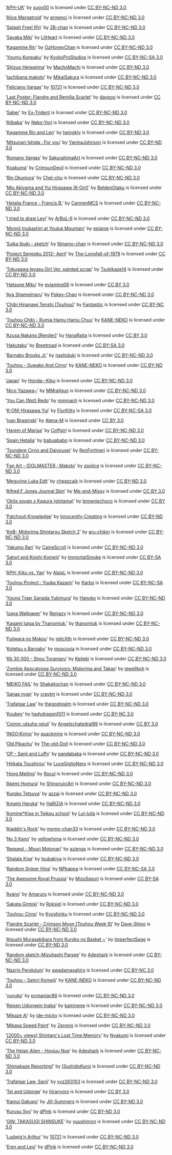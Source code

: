 '[APH-UK](http://sugy00.deviantart.com/art/APH-UK-152742196)' by [sugy00](http://sugy00.deviantart.com) is licensed under [CC BY-NC-ND 3.0](http://creativecommons.org/licenses/by-nc-nd/3.0/)

'[Alice Margatroid](http://armenci.deviantart.com/art/Alice-Margatroid-351773482)' by [armenci](http://armenci.deviantart.com) is licensed under [CC BY-NC-ND 3.0](http://creativecommons.org/licenses/by-nc-nd/3.0/)

'[Splash Free! R!n](http://2b-chan.deviantart.com/art/Splash-Free-R-n-388490482)' by [2B-chan](http://2B-chan.deviantart.com) is licensed under [CC BY-NC-ND 3.0](http://creativecommons.org/licenses/by-nc-nd/3.0/)

'[Sayaka Miki](http://lilheart.deviantart.com/art/Sayaka-Miki-416711652)' by [LilHeart](http://LilHeart.deviantart.com) is licensed under [CC BY-NC-ND 3.0](http://creativecommons.org/licenses/by-nc-nd/3.0/)

'[Kagamine Rin](http://ozhoneychan.deviantart.com/art/Kagamine-Rin-489780840)' by [OzHoneyChan](http://OzHoneyChan.deviantart.com) is licensed under [CC BY-NC-ND 3.0](http://creativecommons.org/licenses/by-nc-nd/3.0/)

'[Youmu Konpaku](http://kyokoprostudios.deviantart.com/art/Youmu-Konpaku-363218438)' by [KyokoProStudios](http://KyokoProStudios.deviantart.com) is licensed under [CC BY-NC-SA 3.0](http://creativecommons.org/licenses/by-nc-sa/3.0/)

'[Shizuo Heiwajima](http://machomachi.deviantart.com/art/Shizuo-Heiwajima-156799871)' by [MachoMachi](http://MachoMachi.deviantart.com) is licensed under [CC BY-ND 3.0](http://creativecommons.org/licenses/by-nd/3.0/)

'[tachibana makoto](http://mikaisakura.deviantart.com/art/tachibana-makoto-384044366)' by [MikaiSakura](http://MikaiSakura.deviantart.com) is licensed under [CC BY-NC-ND 3.0](http://creativecommons.org/licenses/by-nc-nd/3.0/)

'[Feliciano Vargas](http://10721.deviantart.com/art/Feliciano-Vargas-180254301)' by [10721](http://10721.deviantart.com) is licensed under [CC BY-NC-ND 3.0](http://creativecommons.org/licenses/by-nc-nd/3.0/)

'[Last Poster: Flandre and Remilia Scarlet](http://daypoo.deviantart.com/art/Last-Poster-Flandre-and-Remilia-Scarlet-267992480)' by [daypoo](http://daypoo.deviantart.com) is licensed under [CC BY-NC-ND 3.0](http://creativecommons.org/licenses/by-nc-nd/3.0/)

'[Saber](http://ex-trident.deviantart.com/art/Saber-504088470)' by [Ex-Trident](http://Ex-Trident.deviantart.com) is licensed under [CC BY-NC-ND 3.0](http://creativecommons.org/licenses/by-nc-nd/3.0/)

'[Alibaba](http://neko-yori.deviantart.com/art/Alibaba-344284711)' by [Neko-Yori](http://Neko-Yori.deviantart.com) is licensed under [CC BY-NC-ND 3.0](http://creativecommons.org/licenses/by-nc-nd/3.0/)

'[Kagamine Rin and Len](http://twingkly.deviantart.com/art/Kagamine-Rin-and-Len-261297460)' by [twingkly](http://twingkly.deviantart.com) is licensed under [CC BY-ND 3.0](http://creativecommons.org/licenses/by-nd/3.0/)

'[Mitsunari Ishida : For you](http://yaninajohnson.deviantart.com/art/Mitsunari-Ishida-For-you-491112193)' by [YaninaJohnson](http://YaninaJohnson.deviantart.com) is licensed under [CC BY-ND 3.0](http://creativecommons.org/licenses/by-nd/3.0/)

'[Romano Vargas](http://sakurahimeart.deviantart.com/art/Romano-Vargas-370766641)' by [SakurahimaArt](http://SakurahimaArt.deviantart.com) is licensed under [CC BY-NC-ND 3.0](http://creativecommons.org/licenses/by-nc-nd/3.0/)

'[Koakuma](http://crimsyndevil.deviantart.com/art/Koakuma-167358774)' by [CrimsunDevil](http://CrimsunDevil.deviantart.com) is licensed under [CC BY-NC-ND 3.0](http://creativecommons.org/licenses/by-nc-nd/3.0/)

'[Rin Okumura](http://chel-chu.deviantart.com/art/Rin-Okumura-384658150)' by [Chel-chu](http://Chel-chu.deviantart.com) is licensed under [CC BY-NC-ND 3.0](http://creativecommons.org/licenses/by-nc-nd/3.0/)

'[Mio Akiyama and Yui Hirasawa (K-On!)](http://beldenotaku.deviantart.com/art/Mio-Akiyama-and-Yui-Hirasawa-K-On-288585854)' by [BeldenOtaku](http://BeldenOtaku.deviantart.com) is licensed under [CC BY-NC-ND 3.0](http://creativecommons.org/licenses/by-nc-nd/3.0/)

'[Hetalia France - Francis B.](http://carmenmcs.deviantart.com/art/Hetalia-France-Francis-B-148584483)' by [CarmenMCS](http://CarmenMCS.deviantart.com) is licensed under [CC BY-NC-ND 3.0](http://creativecommons.org/licenses/by-nc-nd/3.0/)

'[I tried to draw Levi](http://arbol-6.deviantart.com/art/I-tried-to-draw-Levi-477399808)' by [ArBoL-6](http://ArBoL-6.deviantart.com) is licensed under [CC BY-NC-ND 3.0](http://creativecommons.org/licenses/by-nc-nd/3.0/)

'[Momiji Inubashiri at Youkai Mountain](http://sepiame.deviantart.com/art/Momiji-Inubashiri-at-Youkai-Mountain-446802702)' by [epiame](http://epiame.deviantart.com) is licensed under [CC BY-NC-ND 3.0](http://creativecommons.org/licenses/by-nc-nd/3.0/)

'[Suika Ibuki - sketch](http://ninamo-chan.deviantart.com/art/Suika-Ibuki-sketch-180029941)' by [Ninamo-chan](http://Ninamo-chan.deviantart.com) is licensed under [CC BY-NC-ND 3.0](http://creativecommons.org/licenses/by-nc-nd/3.0/)

'[Project Sengoku 2012- April](http://the-longfall-of-1979.deviantart.com/art/Project-Sengoku-2012-April-278740154)' by [The-Longfall-of-1979](http://The-Longfall-of-1979.deviantart.com) is licensed under [CC BY-ND 3.0](http://creativecommons.org/licenses/by-nd/3.0/)

'[Tokugawa Ieyasu Girl Ver. painted scrap](http://tsukikaze14.deviantart.com/art/Tokugawa-Ieyasu-Girl-Ver-painted-scrap-287767191)' by [Tsukikaze14](http://Tsukikaze14.deviantart.com) is licensed under [CC BY-ND 3.0](http://creativecommons.org/licenses/by-nd/3.0/)

'[Hatsune Miku](http://seviamins06.deviantart.com/art/Hatsune-Miku-347722337)' by [eviamins06](http://eviamins06.deviantart.com) is licensed under [CC BY 3.0](http://creativecommons.org/licenses/by/3.0/)

'[Aya Shameimaru](http://pokey-chan.deviantart.com/art/Touhou-Aya-Shameimaru-136315234)' by [Pokey-Chan](http://Pokey-Chan.deviantart.com) is licensed under [CC BY-NC-ND 3.0](http://creativecommons.org/licenses/by-nc-nd/3.0/)

'[Chibi Hinanawi Tenshi (Touhou)](http://fantastiic.deviantart.com/art/Chibi-Hinanawi-Tenshi-Touhou-305038424)' by [Fantastiic](http://Fantastiic.deviantart.com) is licensed under [CC BY-NC 3.0](http://creativecommons.org/licenses/by-nc/3.0/)

'[Touhou Chibi - Rumia Hamu Hamu Chuu](http://kane-neko.deviantart.com/art/Touhou-Chibi-Rumia-Hamu-Hamu-Chuu-346832129)' by [KANE-NEKO](http://KANE-NEKO.deviantart.com) is licensed under [CC BY-NC-ND 3.0](http://creativecommons.org/licenses/by-nc-nd/3.0/)

'[Azusa Nakano [Render]](http://hanaraita.deviantart.com/art/Azusa-Nakano-Render-300395281)' by [HanaRaita](http://HanaRaita.deviantart.com) is licensed under [CC BY 3.0](http://creativecommons.org/licenses/by/3.0/)

'[Hakutaku](http://breetroad.deviantart.com/art/Hakutaku-462377748)' by [Breetroad](http://Breetroad.deviantart.com) is licensed under [CC BY-SA 3.0](http://creativecommons.org/licenses/by-sa/3.0/)

'[Barnaby Brooks Jr.](http://nashiduki.deviantart.com/art/Barnaby-Brooks-Jr-245715346)' by [nashiduki](http://nashiduki.deviantart.com) is licensed under [CC BY-NC-ND 3.0](http://creativecommons.org/licenses/by-nc-nd/3.0/)

'[Touhou - Suwako And Cirno](http://kane-neko.deviantart.com/art/Touhou-Suwako-And-Cirno-285706412)' by [KANE-NEKO](http://KANE-NEKO.deviantart.com) is licensed under [CC BY-ND 3.0](http://creativecommons.org/licenses/by-nd/3.0/)

'[Japan](http://honda---kiku.deviantart.com/art/Japan-284274277)' by [Honda--Kiku](http://Honda--Kiku.deviantart.com) is licensed under [CC BY-NC-ND 3.0](http://creativecommons.org/licenses/by-nc-nd/3.0/)

'[Nico Yazawa~](http://mmrailgun.deviantart.com/art/Nico-Yazawa-482503542)' by [MMrailgun](http://MMrailgun.deviantart.com) is licensed under [CC BY-NC-ND 3.0](http://creativecommons.org/licenses/by-nc-nd/3.0/)

'[You Can (Not) Redo](http://mmmaoh.deviantart.com/art/You-Can-Not-Redo-410586827)' by [mmmaoh](http://mmmaoh.deviantart.com) is licensed under [CC BY-NC-ND 3.0](http://creativecommons.org/licenses/by-nc-nd/3.0/)

'[K-ON! Hirasawa Yui](http://flurkitty.deviantart.com/art/K-ON-Hirasawa-Yui-334257639)' by [FlurKitty](http://FlurKitty.deviantart.com) is licensed under [CC BY-NC-SA 3.0](http://creativecommons.org/licenses/by-nc-sa/3.0/)

'[Ivan Braginski](http://alena-m.deviantart.com/art/Ivan-Braginski-200432867)' by [Alena-M](http://Alena-M.deviantart.com) is licensed under [CC BY 3.0](http://creativecommons.org/licenses/by/3.0/)

'[Harem of Marisa](http://coffgirl.deviantart.com/art/Harem-of-Marisa-149635501)' by [Coffgirl](http://Coffgirl.deviantart.com) is licensed under [CC BY-NC-ND 3.0](http://creativecommons.org/licenses/by-nc-nd/3.0/)

'[Spain Hetalia](http://babuababo.deviantart.com/art/Spain-Hetalia-392185186)' by [babuababo](http://babuababo.deviantart.com) is licensed under [CC BY-NC-ND 3.0](http://creativecommons.org/licenses/by-nc-nd/3.0/)

'[Tsundere Cirno and Daiyousei](http://renfortineri.deviantart.com/art/Tsundere-Cirno-and-Daiyousei-168477565)' by [RenFortineri](http://RenFortineri.deviantart.com) is licensed under [CC BY-NC-ND 3.0](http://creativecommons.org/licenses/by-nc-nd/3.0/)

'[Fan Art - IDOLMASTER : Makoto](http://zpolice.deviantart.com/art/Fan-Art-IDOLMASTER-Makoto-117786362)' by [zpolice](http://zpolice.deviantart.com) is licensed under [CC BY-NC-ND 3.0](http://creativecommons.org/licenses/by-nc-nd/3.0/)

'[Megurine Luka Edit](http://cheezcaik.deviantart.com/art/Megurine-Luka-Edit-273187199)' by [cheezcaik](http://cheezcaik.deviantart.com) is licensed under [CC BY-ND 3.0](http://creativecommons.org/licenses/by-nd/3.0/)

'[Alfred F Jones Jounral Skin](http://me-and-missy.deviantart.com/art/Alfred-F-Jones-Jounral-Skin-264746726)' by [Me-and-Missy](http://Me-and-Missy.deviantart.com) is licensed under [CC BY 3.0](http://creativecommons.org/licenses/by/3.0/)

'[Okita sougo x Kagura (gintama)](http://browniechoco.deviantart.com/art/Okita-sougo-x-Kagura-gintama-385320956)' by [browniechoco](http://browniechoco.deviantart.com) is licensed under [CC BY 3.0](http://creativecommons.org/licenses/by/3.0/)

'[Patchouli Knowledge](http://innocently-creating.deviantart.com/art/Patchouli-Knowledge-244305038)' by [Innocently-Creating](http://Innocently-Creating.deviantart.com) is licensed under [CC BY-ND 3.0](http://creativecommons.org/licenses/by-nd/3.0/)

'[KnB- Midorima Shintarou Sketch 2](http://saru-chikin.deviantart.com/art/KnB-Midorima-Shintarou-Sketch-2-329840249)' by [aru-chikin](http://aru-chikin.deviantart.com) is licensed under [CC BY-NC-ND 3.0](http://creativecommons.org/licenses/by-nc-nd/3.0/)

'[Yakumo Ran](http://cainescroll.deviantart.com/art/Yakumo-Ran-375851801)' by [CaineScroll](http://CaineScroll.deviantart.com) is licensed under [CC BY-NC-ND 3.0](http://creativecommons.org/licenses/by-nc-nd/3.0/)

'[SatorI and Koishi Komeiji](http://immortalsmoke.deviantart.com/art/SatorI-and-Koishi-Komeiji-214777562)' by [ImmortalSmoke](http://ImmortalSmoke.deviantart.com) is licensed under [CC BY-SA 3.0](http://creativecommons.org/licenses/by-sa/3.0/)

'[APH: Kiku vs. Yao](http://alaisl.deviantart.com/art/APH-Kiku-vs-Yao-121730274)' by [AlaisL](http://AlaisL.deviantart.com) is licensed under [CC BY-NC-ND 3.0](http://creativecommons.org/licenses/by-nc-nd/3.0/)

'[Touhou Project : Yuuka Kazami](http://karbo.deviantart.com/art/Touhou-Project-Yuuka-Kazami-257133285)' by [Karbo](http://Karbo.deviantart.com) is licensed under [CC BY-NC-SA 3.0](http://creativecommons.org/licenses/by-nc-sa/3.0/)

'[Young Tiger Sanada Yukimura](http://hanoko.deviantart.com/art/Young-Tiger-Sanada-Yukimura-198469662)' by [Hanoko](http://Hanoko.deviantart.com) is licensed under [CC BY-NC-ND 3.0](http://creativecommons.org/licenses/by-nc-nd/3.0/)

'[Izaya Wallpaper](http://renjazu.deviantart.com/art/Izaya-Wallpaper-160652157)' by [Renjazy](http://Renjazy.deviantart.com) is licensed under [CC BY-NC-ND 3.0](http://creativecommons.org/licenses/by-nc-nd/3.0/)

'[Kagami taiga by Thanomluk.](http://thanomluk.deviantart.com/art/Kagami-taiga-by-Thanomluk-421617659)' by [thanomluk](http://thanomluk.deviantart.com) is licensed under [CC BY-NC-ND 3.0](http://creativecommons.org/licenses/by-nc-nd/3.0/)

'[Fujiwara no Mokou](http://relicxth.deviantart.com/art/Fujiwara-no-Mokou-141088719)' by [relicXth](http://relicXth.deviantart.com) is licensed under [CC BY-NC-ND 3.0](http://creativecommons.org/licenses/by-nc-nd/3.0/)

'[Kotetsu x Barnaby](http://moscovia.deviantart.com/art/Kotetsu-x-Barnaby-260778579)' by [moscovia](http://moscovia.deviantart.com) is licensed under [CC BY-NC-ND 3.0](http://creativecommons.org/licenses/by-nc-nd/3.0/)

'[Kb 30 000 - Shou Toramaru](http://keiteki.deviantart.com/art/Kb-30-000-Shou-Toramaru-244863976)' by [Keiteki](http://Keiteki.deviantart.com) is licensed under [CC BY-NC-ND 3.0](http://creativecommons.org/licenses/by-nc-nd/3.0/)

'[Zombie Apocalypse Survivors: Midorima and Takao](http://jewellkoh.deviantart.com/art/Zombie-Apocalypse-Survivors-Midorima-and-Takao-443884182)' by [jewellkoh](http://jewellkoh.deviantart.com) is licensed under [CC BY-NC-ND 3.0](http://creativecommons.org/licenses/by-nc-nd/3.0/)

'[MEIKO FAIL](http://shakaitochan.deviantart.com/art/MEIKO-FAIL-477181766)' by [Shakaitochan](http://Shakaitochan.deviantart.com) is licensed under [CC BY-NC-ND 3.0](http://creativecommons.org/licenses/by-nc-nd/3.0/)

'[Sanae nyan](http://craytm.deviantart.com/art/Sanae-nyan-273205439)' by [craytm](http://craytm.deviantart.com) is licensed under [CC BY-NC-ND 3.0](http://creativecommons.org/licenses/by-nc-nd/3.0/)

'[Trafalgar Law](http://thegodrealm.deviantart.com/art/Trafalgar-Law-397192384)' by [thegodrealm](http://thegodrealm.deviantart.com) is licensed under [CC BY-NC-ND 3.0](http://creativecommons.org/licenses/by-nc-nd/3.0/)

'[Kyubey](http://shadydragon1011.deviantart.com/art/Kyubey-398887883)' by [hadydragon1011](http://hadydragon1011.deviantart.com) is licensed under [CC BY-NC 3.0](http://creativecommons.org/licenses/by-nc/3.0/)

'[Comm: utsuho reiuji](http://angelschatedral99.deviantart.com/art/Comm-utsuho-reiuji-258644376)' by [Angelschatedral99](http://Angelschatedral99.deviantart.com) is licensed under [CC BY 3.0](http://creativecommons.org/licenses/by/3.0/)

'[INGO:Kirino](http://quackmire.deviantart.com/art/INGO-Kirino-263162502)' by [quackmire](http://quackmire.deviantart.com) is licensed under [CC BY-NC-ND 3.0](http://creativecommons.org/licenses/by-nc-nd/3.0/)

'[Old Pikachu](http://the-old-doll.deviantart.com/art/Old-Pikachu-190984482)' by [The-old-Doll](http://The-old-Doll.deviantart.com) is licensed under [CC BY-NC-ND 3.0](http://creativecommons.org/licenses/by-nc-nd/3.0/)

'[OP - Sanji and Luffy](http://pandabaka.deviantart.com/art/OP-Sanji-and-Luffy-336564847)' by [pandabaka](http://pandabaka.deviantart.com) is licensed under [CC BY-NC-ND 3.0](http://creativecommons.org/licenses/by-nc-nd/3.0/)

'[Hijikata Toushirou](http://lucegiglionero.deviantart.com/art/Hijikata-Toushirou-282135378)' by [LuceGiglioNero](http://LuceGiglioNero.deviantart.com) is licensed under [CC BY-NC-ND 3.0](http://creativecommons.org/licenses/by-nc-nd/3.0/)

'[Hong Meiling](http://rocul.deviantart.com/art/Hong-Meiling-258021445)' by [Rocul](http://Rocul.deviantart.com) is licensed under [CC BY-NC-ND 3.0](http://creativecommons.org/licenses/by-nc-nd/3.0/)

'[Akemi Homura](http://shinoruiciart.deviantart.com/art/Akemi-Homura-499013756)' by [ShinoruiciArt](http://ShinoruiciArt.deviantart.com) is licensed under [CC BY-NC-ND 3.0](http://creativecommons.org/licenses/by-nc-nd/3.0/)

'[Kuroko Tetsuya](http://azzai.deviantart.com/art/Kuroko-Tetsuya-344124586)' by [azzai](http://azzai.deviantart.com) is licensed under [CC BY-NC-ND 3.0](http://creativecommons.org/licenses/by-nc-nd/3.0/)

'[Amami Haruka](http://harizia.deviantart.com/art/Amami-Haruka-495899410)' by [HaRiZiA](http://HaRiZiA.deviantart.com) is licensed under [CC BY-NC-ND 3.0](http://creativecommons.org/licenses/by-nc-nd/3.0/)

'[Aomine*Kise in Teikou school](http://lul-lulla.deviantart.com/art/Aomine-Kise-in-Teikou-school-320826055)' by [Lul-lulla](http://Lul-lulla.deviantart.com) is licensed under [CC BY-NC-ND 3.0](http://creativecommons.org/licenses/by-nc-nd/3.0/)

'[Aladdin's Rock](http://momo-chan33.deviantart.com/art/Aladdin-s-Rock-388482650)' by [momo-chan33](http://momo-chan33.deviantart.com) is licensed under [CC BY-NC-ND 3.0](http://creativecommons.org/licenses/by-nc-nd/3.0/)

'[No 3 Kano](http://yellowhima.deviantart.com/art/No-3-Kano-437669720)' by [yellowhima](http://yellowhima.deviantart.com) is licensed under [CC BY-NC-ND 3.0](http://creativecommons.org/licenses/by-nc-nd/3.0/)

'[Request - Mouri Motonari](http://sazienas.deviantart.com/art/Request-Mouri-Motonari-152394036)' by [azienas](http://azienas.deviantart.com) is licensed under [CC BY-NC-ND 3.0](http://creativecommons.org/licenses/by-nc-nd/3.0/)

'[Shalala Kise](http://tsubakiya.deviantart.com/art/Shalala-Kise-306222249)' by [tsubakiya](http://tsubakiya.deviantart.com) is licensed under [CC BY-NC-ND 3.0](http://creativecommons.org/licenses/by-nc-nd/3.0/)

'[Random Sniper Hina](http://npkappa.deviantart.com/art/Random-Sniper-Hina-266381430)' by [NPkappa](http://NPkappa.deviantart.com) is licensed under [CC BY-NC-SA 3.0](http://creativecommons.org/licenses/by-nc-sa/3.0/)

'[The Awesome Royal Prussia](http://mizusasori.deviantart.com/art/The-Awesome-Royal-Prussia-178888715)' by [MizuSasori](http://MizuSasori.deviantart.com) is licensed under [CC BY-SA 3.0](http://creativecommons.org/licenses/by-sa/3.0/)

'[Ayano](http://thanomluk.deviantart.com/art/Kagami-taiga-by-Thanomluk-421617659)' by [Amaruru](http://Amaruru.deviantart.com) is licensed under [CC BY-NC-ND 3.0](http://creativecommons.org/licenses/by-nc-nd/3.0/)

'[Sakata Gintoki](http://roksiel.deviantart.com/art/Sakata-Gintoki-418166506)' by [Roksiel](http://Roksiel.deviantart.com) is licensed under [CC BY-NC-ND 3.0](http://creativecommons.org/licenses/by-nc-nd/3.0/)

'[Touhou: Cirno](http://kyoshinku.deviantart.com/art/Touhou-Cirno-403069279)' by [Kyoshinku](http://Kyoshinku.deviantart.com) is licensed under [CC BY-NC-ND 3.0](http://creativecommons.org/licenses/by-nc-nd/3.0/)

'[Flandre Scarlet - Crimson Moon [Touhou Week 9]](http://dave-shino.deviantart.com/art/Flandre-Scarlet-Crimson-Moon-Touhou-Week-9-471882851)' by [Dave-Shino](http://Dave-Shino.deviantart.com) is licensed under [CC BY-NC-ND 3.0](http://creativecommons.org/licenses/by-nc-nd/3.0/)

'[Atsushi Murasakibara from Kuroko no Basket ~](http://imperfectsage.deviantart.com/art/Atsushi-Murasakibara-from-Kuroko-no-Basket-365915449)' by [ImperfectSage](http://ImperfectSage.deviantart.com) is licensed under [CC BY-ND 3.0](http://creativecommons.org/licenses/by-nd/3.0/)

'[Random sketch-Mizuhashi Parsee](http://adeshark.deviantart.com/art/Random-sketch-Mizuhashi-Parsee-124188640)' by [Adeshark](http://Adeshark.deviantart.com) is licensed under [CC BY-NC-ND 3.0](http://creativecommons.org/licenses/by-nc-nd/3.0/)

'[Nazrin Pendulum](http://sawadamasahiro.deviantart.com/art/Nazrin-Pendulum-166775248)' by [awadamasahiro](http://awadamasahiro.deviantart.com) is licensed under [CC BY-NC 3.0](http://creativecommons.org/licenses/by-nc/3.0/)

'[Touhou - Satori Komeiji](http://kane-neko.deviantart.com/art/Touhou-Satori-Komeiji-366750567)' by [KANE-NEKO](http://KANE-NEKO.deviantart.com) is licensed under [CC BY-NC-ND 3.0](http://creativecommons.org/licenses/by-nc-nd/3.0/)

'[yuyuko](http://pcmaniac88.deviantart.com/art/yuyuko-163583588)' by [pcmaniac88](http://pcmaniac88.deviantart.com) is licensed under [CC BY-NC-ND 3.0](http://creativecommons.org/licenses/by-nc-nd/3.0/)

'[Reisen Udongein Inaba](http://immortalsmoke.deviantart.com/art/Reisen-Udongein-Inaba-214773772)' by [kaminene](http://kaminene.deviantart.com) is licensed under [CC BY-NC-ND 3.0](http://creativecommons.org/licenses/by-nc-nd/3.0/)

'[Mikaze Ai](http://ide-micky.deviantart.com/art/Mikaze-Ai-336842380)' by [ide-micky](http://ide-micky.deviantart.com) is licensed under [CC BY-NC-ND 3.0](http://creativecommons.org/licenses/by-nc-nd/3.0/)

'[Mikasa Speed Paint](http://zeronis.deviantart.com/art/Mikasa-Speed-Paint-435969800)' by [Zeronis](http://Zeronis.deviantart.com) is licensed under [CC BY-NC-ND 3.0](http://creativecommons.org/licenses/by-nc-nd/3.0/)

'[[2000+ views] Shintaro's Lost Time Memory](http://nyakumi.deviantart.com/art/2000-views-Shintaro-s-Lost-Time-Memory-483111363)' by [Nyakumi](http://Nyakumi.deviantart.com) is licensed under [CC BY-ND 3.0](http://creativecommons.org/licenses/by-nd/3.0/)

'[The Heian Alien - Houjuu Nue](http://adeshark.deviantart.com/art/The-Heian-Alien-Houjuu-Nue-134102089)' by [Adeshark](http://Adeshark.deviantart.com) is licensed under [CC BY-NC-ND 3.0](http://creativecommons.org/licenses/by-nc-nd/3.0/)

'[Shimakaze Reporting!](http://i3ushidokuroi.deviantart.com/art/Shimakaze-Reporting-427493065)' by [I3ushidoKuroi](http://I3ushidoKuroi.deviantart.com) is licensed under [CC BY-NC-ND 3.0](http://creativecommons.org/licenses/by-nc-nd/3.0/)

'[Trafalgar Law, Sanji](http://xyz263103.deviantart.com/art/Trafalgar-Law-Sanji-208527782)' by [xyz263103](http://xyz263103.deviantart.com) is licensed under [CC BY-NC-ND 3.0](http://creativecommons.org/licenses/by-nc-nd/3.0/)

'[Tei and Udonge](http://shiranyoro.deviantart.com/art/Tei-and-Udonge-297821580)' by [hiranyoro](http://hiranyoro.deviantart.com) is licensed under [CC BY 3.0](http://creativecommons.org/licenses/by/3.0/)

'[Kamui Gakupo](http://jill-summers.deviantart.com/art/Kamui-Gakupo-344837047)' by [Jill-Summers](http://Jill-Summers.deviantart.com) is licensed under [CC BY-ND 3.0](http://creativecommons.org/licenses/by-nd/3.0/)

'[Kurusu Syo](http://sdpink.deviantart.com/art/Kurusu-Syo-417056518)' by [dPink](http://dPink.deviantart.com) is licensed under [CC BY-ND 3.0](http://creativecommons.org/licenses/by-nd/3.0/)

'[GIN: TAKASUGI SHINSUKE](http://yuushinron.deviantart.com/art/GIN-TAKASUGI-SHINSUKE-253774732)' by [yuushinron](http://yuushinron.deviantart.com) is licensed under [CC BY-NC-ND 3.0](http://creativecommons.org/licenses/by-nc-nd/3.0/)

'[Ludwig'n Arthur](http://10721.deviantart.com/art/Ludwig-n-Arthur-194188279)' by [10721](http://10721.deviantart.com) is licensed under [CC BY-NC-ND 3.0](http://creativecommons.org/licenses/by-nc-nd/3.0/)

'[Eren and Levi](http://sdpink.deviantart.com/art/Eren-and-Levi-412403087)' by [dPink](http://dPink.deviantart.com) is licensed under [CC BY-NC-ND 3.0](http://creativecommons.org/licenses/by-nc-nd/3.0/)

